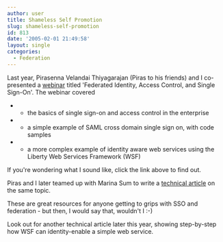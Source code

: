 ```yaml
---
author: user
title: Shameless Self Promotion
slug: shameless-self-promotion
id: 813
date: '2005-02-01 21:49:58'
layout: single
categories:
  - Federation
---
```


Last year, Pirasenna Velandai Thiyagarajan (Piras to his friends) and I co-presented a [webinar](http://developers.sun.com/prodtech/javatools/jsenterprise/reference/presentations/sso.html) titled 'Federated Identity, Access Control, and Single Sign-On'. The webinar covered

*   - the basics of single sign-on and access control in the enterprise
*   - a simple example of SAML cross domain single sign on, with code samples
*   - a more complex example of identity aware web services using the Liberty Web Services Framework (WSF)

If you're wondering what I sound like, click the link above to find out.  

Piras and I later teamed up with Marina Sum to write a [technical article](http://developers.sun.com/prodtech/identserver/reference/techart/federated.html) on the same topic.  

These are great resources for anyone getting to grips with SSO and federation - but then, I would say that, wouldn't I :-)  

Look out for another technical article later this year, showing step-by-step how WSF can identity-enable a simple web service.